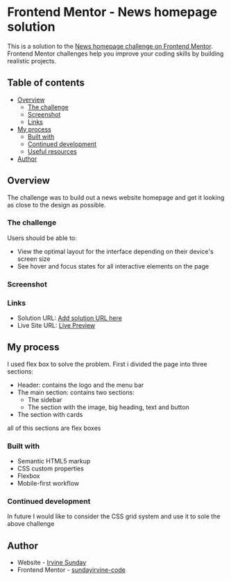 # Frontend Mentor - News homepage solution

This is a solution to the [News homepage challenge on Frontend Mentor](https://www.frontendmentor.io/challenges/news-homepage-H6SWTa1MFl). Frontend Mentor challenges help you improve your coding skills by building realistic projects. 

## Table of contents

- [Overview](#overview)
  - [The challenge](#the-challenge)
  - [Screenshot](#screenshot)
  - [Links](#links)
- [My process](#my-process)
  - [Built with](#built-with)
  - [Continued development](#continued-development)
  - [Useful resources](#useful-resources)
- [Author](#author)


## Overview  

The challenge was to build out a news website homepage and get it looking as close to the design as possible.

### The challenge

Users should be able to:

- View the optimal layout for the interface depending on their device's screen size
- See hover and focus states for all interactive elements on the page

### Screenshot


### Links

- Solution URL: [Add solution URL here](https://your-solution-url.com)
- Live Site URL: [Live Preview](https://your-live-site-url.com)

## My process  

I used flex box to solve the problem. First i divided the page into three sections:
- Header: contains the logo and the menu bar
- The main section: contains two sections:
  - The sidebar
  - The section with the image, big heading, text and button
- The section with cards  

all of this sections are flex boxes

### Built with

- Semantic HTML5 markup
- CSS custom properties
- Flexbox
- Mobile-first workflow

### Continued development

In future I would like to consider the CSS grid system and use it to sole the above challenge


## Author

- Website - [Irvine Sunday](https://irvine-sunday-portfolio.vercel.app/)
- Frontend Mentor - [sundayirvine-code](https://www.frontendmentor.io/profile/sundayirvine-code)
